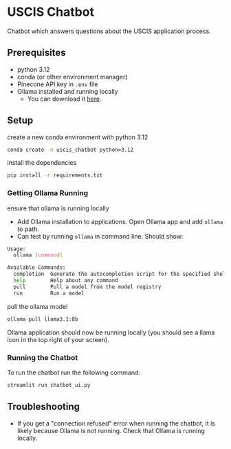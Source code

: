 # USCIS Chatbot

Chatbot which answers questions about the USCIS application process.

## Prerequisites

- python 3.12
- conda (or other environment manager)
- Pinecone API key in `.env` file
- Ollama installed and running locally
    - You can download it [here](https://ollama.com/download).

## Setup

create a new conda environment with python 3.12
```bash
conda create -n uscis_chatbot python=3.12
```

install the dependencies
```bash
pip install -r requirements.txt
```

### Getting Ollama Running

ensure that ollama is running locally
- Add Ollama installation to applications. Open Ollama app and add `ollama` to path. 
- Can test by running `ollama` in command line. Should show:

```bash
Usage:
  ollama [command]

Available Commands:
  completion  Generate the autocompletion script for the specified shell
  help        Help about any command
  pull        Pull a model from the model registry
  run         Run a model
```

pull the ollama model
```bash
ollama pull llama3.1:8b  
```

Ollama application should now be running locally (you should see a llama icon in the top right of your screen).

### Running the Chatbot

To run the chatbot run the following command:
```bash
streamlit run chatbot_ui.py
```

## Troubleshooting

- If you get a "connection refused" error when running the chatbot, it is likely because Ollama is not running. Check that Ollama is running locally.
